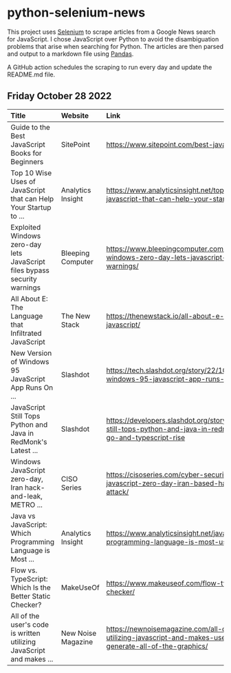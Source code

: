 # python-selenium-news

This project uses [Selenium](https://www.seleniumhq.org/) to scrape articles from a Google News search for JavaScript.
I chose JavaScript over Python to avoid the disambiguation problems that arise when searching for Python.
The articles are then parsed and output to a markdown file using [Pandas](https://pandas.pydata.org/).

A GitHub action schedules the scraping to run every day and update the README.md file.

## Friday October 28 2022


| Title                                                                     | Website            | Link                                                                                                                                                 |
|:--------------------------------------------------------------------------|:-------------------|:-----------------------------------------------------------------------------------------------------------------------------------------------------|
| Guide to the Best JavaScript Books for Beginners                          | SitePoint          | https://www.sitepoint.com/best-javascript-books-for-beginners/                                                                                       |
| Top 10 Wise Uses of JavaScript that can Help Your Startup to ...          | Analytics Insight  | https://www.analyticsinsight.net/top-10-wise-uses-of-javascript-that-can-help-your-startup-to-grow/                                                  |
| Exploited Windows zero-day lets JavaScript files bypass security warnings | Bleeping Computer  | https://www.bleepingcomputer.com/news/security/exploited-windows-zero-day-lets-javascript-files-bypass-security-warnings/                            |
| All About E: The Language that Infiltrated JavaScript                     | The New Stack      | https://thenewstack.io/all-about-e-the-language-that-infiltrated-javascript/                                                                         |
| New Version of Windows 95 JavaScript App Runs On ...                      | Slashdot           | https://tech.slashdot.org/story/22/10/21/229219/new-version-of-windows-95-javascript-app-runs-on-basically-any-platform                              |
| JavaScript Still Tops Python and Java in RedMonk's Latest ...             | Slashdot           | https://developers.slashdot.org/story/22/10/21/239244/javascript-still-tops-python-and-java-in-redmonks-latest-rankings-while-go-and-typescript-rise |
| Windows JavaScript zero-day, Iran hack-and-leak, METRO ...                | CISO Series        | https://cisoseries.com/cyber-security-headlines-windows-javascript-zero-day-iran-based-hack-and-leak-metro-retailer-attack/                          |
| Java vs JavaScript: Which Programming Language is Most ...                | Analytics Insight  | https://www.analyticsinsight.net/java-vs-javascript-which-programming-language-is-most-useful-for-college-students/                                  |
| Flow vs. TypeScript: Which Is the Better Static Checker?                  | MakeUseOf          | https://www.makeuseof.com/flow-typescript-better-static-checker/                                                                                     |
| All of the user's code is written utilizing JavaScript and makes ...      | New Noise Magazine | https://newnoisemagazine.com/all-of-the-users-code-is-written-utilizing-javascript-and-makes-use-of-processing-js-to-generate-all-of-the-graphics/   |